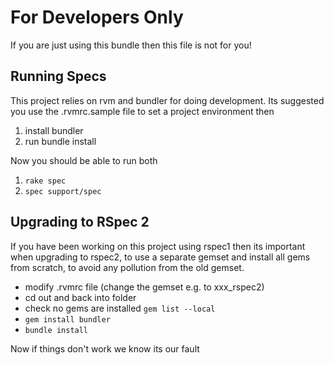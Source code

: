 For Developers Only
===================

If you are just using this bundle then this file is not for you!

Running Specs
-------------

This project relies on rvm and bundler for doing development. Its suggested you use the .rvmrc.sample file to set a project environment then

1. install bundler
1. run bundle install

Now you should be able to run both

1. `rake spec`
1. `spec support/spec`

Upgrading to RSpec 2
--------------------

If you have been working on this project using rspec1 then its important when  upgrading to rspec2, to use a separate gemset and install all gems from scratch, to avoid any pollution from the old gemset.

* modify .rvmrc file (change the gemset e.g. to xxx_rspec2)
* cd out and back into folder
* check no gems are installed `gem list --local`
* `gem install bundler`
* `bundle install` 

Now if things don't work we know its our fault
